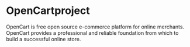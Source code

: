 # OpenCartproject
OpenCart is free open source e-commerce platform for online merchants. OpenCart provides a professional and reliable foundation from which to build a successful online store.
